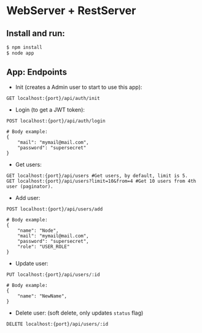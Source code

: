 # WebServer + RestServer

## Install and run:

```bash
$ npm install
$ node app
```

## App: Endpoints

* Init (creates a Admin user to start to use this app):
```
GET localhost:{port}/api/auth/init
```

* Login (to get a JWT token):
```
POST localhost:{port}/api/auth/login

# Body example:
{
    "mail": "mymail@mail.com",
    "password": "supersecret"
}
```

* Get users:
```
GET localhost:{port}/api/users #Get users, by default, limit is 5.
GET localhost:{port}/api/users?limit=10&from=4 #Get 10 users from 4th user (paginator).
```

* Add user:
```
POST localhost:{port}/api/users/add

# Body example:
{
    "name": "Node",
    "mail": "mymail@mail.com",
    "password": "supersecret",
    "role": "USER_ROLE"
}
```

* Update user:
```
PUT localhost:{port}/api/users/:id

# Body example:
{
    "name": "NewName",
}
```

* Delete user: (soft delete, only updates `status` flag)
```
DELETE localhost:{port}/api/users/:id
```
